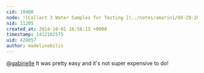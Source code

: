 ```yaml
---
cid: 10480
node: ![Collect 3 Water Samples for Testing ](../notes/amarini/09-29-2014/collect-3-water-samples-for-testing)
nid: 11205
created_at: 2014-10-01 16:56:15 +0000
timestamp: 1412182575
uid: 428057
author: madelinebilis
---
```


[@gabirielle](/profile/gabirielle) It was pretty easy and it's not super expensive to do!